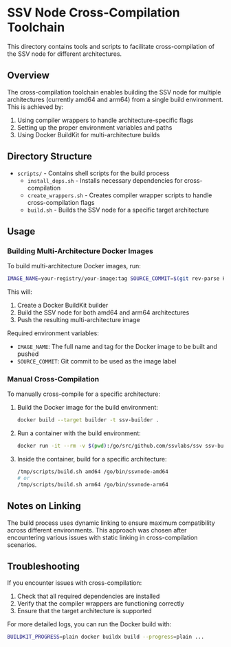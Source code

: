 # SSV Node Cross-Compilation Toolchain

This directory contains tools and scripts to facilitate cross-compilation of the SSV node for different architectures.

## Overview

The cross-compilation toolchain enables building the SSV node for multiple architectures (currently amd64 and arm64)
from a single build environment. This is achieved by:

1. Using compiler wrappers to handle architecture-specific flags
2. Setting up the proper environment variables and paths
3. Using Docker BuildKit for multi-architecture builds

## Directory Structure

- `scripts/` - Contains shell scripts for the build process
    - `install_deps.sh` - Installs necessary dependencies for cross-compilation
    - `create_wrappers.sh` - Creates compiler wrapper scripts to handle cross-compilation flags
    - `build.sh` - Builds the SSV node for a specific target architecture

## Usage

### Building Multi-Architecture Docker Images

To build multi-architecture Docker images, run:

```bash
IMAGE_NAME=your-registry/your-image:tag SOURCE_COMMIT=$(git rev-parse HEAD) ./hooks/build
```

This will:

1. Create a Docker BuildKit builder
2. Build the SSV node for both amd64 and arm64 architectures
3. Push the resulting multi-architecture image

Required environment variables:

- `IMAGE_NAME`: The full name and tag for the Docker image to be built and pushed
- `SOURCE_COMMIT`: Git commit to be used as the image label

### Manual Cross-Compilation

To manually cross-compile for a specific architecture:

1. Build the Docker image for the build environment:
   ```bash
   docker build --target builder -t ssv-builder .
   ```

2. Run a container with the build environment:
   ```bash
   docker run -it --rm -v $(pwd):/go/src/github.com/ssvlabs/ssv ssv-builder bash
   ```

3. Inside the container, build for a specific architecture:
   ```bash
   /tmp/scripts/build.sh amd64 /go/bin/ssvnode-amd64
   # or
   /tmp/scripts/build.sh arm64 /go/bin/ssvnode-arm64
   ```

## Notes on Linking

The build process uses dynamic linking to ensure maximum compatibility across different environments. This approach was
chosen after encountering various issues with static linking in cross-compilation scenarios.

## Troubleshooting

If you encounter issues with cross-compilation:

1. Check that all required dependencies are installed
2. Verify that the compiler wrappers are functioning correctly
3. Ensure that the target architecture is supported

For more detailed logs, you can run the Docker build with:

```bash
BUILDKIT_PROGRESS=plain docker buildx build --progress=plain ...
``` 
